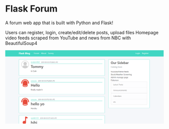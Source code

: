 # Flask Forum

A forum web app that is built with Python and Flask!

Users can register, login, create/edit/delete posts, upload files
Homepage video feeds scraped from YouTube and news from NBC with BeautifulSoup4

![preview](./preview.PNG)

